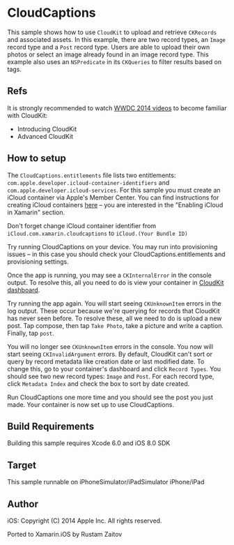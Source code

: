 CloudCaptions
==============
This sample shows how to use `CloudKit` to upload and retrieve `CKRecords` and associated assets. In this example, there are two record types, an `Image` record type and a `Post` record type. Users are able to upload their own photos or select an image already found in an image record type. This example also uses an `NSPredicate` in its `CKQueries` to filter results based on tags.

Refs
----
It is strongly recommended to watch [WWDC 2014 videos](https://developer.apple.com/videos/wwdc/2014/) to become familiar with CloudKit:

* Introducing CloudKit
* Advanced CloudKit

How to setup
------------
The `CloudCaptions.entitlements` file lists two entitlements: `com.apple.developer.icloud-container-identifiers` and `com.apple.developer.icloud-services`. For this sample you must create an iCloud container via Apple's Member Center. You can find  instructions for creating iCloud containers [here](http://developer.xamarin.com/guides/ios/platform_features/introduction_to_the_document_picker/) – you are interested in the "Enabling iCloud in Xamarin" section.

Don't forget change iCloud container identifier from `iCloud.com.xamarin.cloudcaptions` to `iCloud.(Your Bundle ID)`

Try running CloudCaptions on your device. You may run into provisioning issues – in this case you should check your CloudCaptions.entitlements and provisioning settings.

Once the app is running, you may see a `CKInternalError` in the console output. To resolve this, all you need to do is view your container in [CloudKit dashboard](https://icloud.developer.apple.com/dashboard/).

Try running the app again. You will start seeing `CKUnknownItem` errors in the log output. These occur because we're querying for records that CloudKit has never seen before. To resolve these, all we need to do is upload a new post. Tap compose, then tap `Take Photo`, take a picture and write a caption. Finally, tap `post`.

You will no longer see `CKUnknownItem` errors in the console. You now will start seeing `CKInvalidArgument` errors. By default, CloudKit can't sort or query by record metadata like creation date or last modified date. To change this, go to your container's dashboard and click `Record Types`. You should see two new record types: `Image` and `Post`. For each record type, click `Metadata Index` and check the box to sort by date created.

Run CloudCaptions one more time and you should see the post you just made. Your container is now set up to use CloudCaptions.


Build Requirements
------------------

Building this sample requires Xcode 6.0 and iOS 8.0 SDK

Target
------
This sample runnable on iPhoneSimulator/iPadSimulator iPhone/iPad

Author
------ 
iOS:
Copyright (C) 2014 Apple Inc. All rights reserved.

Ported to Xamarin.iOS by Rustam Zaitov
